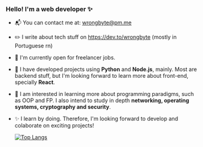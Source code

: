 
### Hello! I'm a web developer :sparkles:
- :mailbox_with_mail: You can contact me at: wrongbyte@pm.me
- :pencil2: I write about tech stuff on https://dev.to/wrongbyte (mostly in Portuguese rn)
- :briefcase: I'm currently open for freelancer jobs.
- :hammer: I have developed projects using **Python** and **Node.js**, mainly. Most are backend stuff, but I'm looking forward to learn more about front-end, specially **React**.
- :thought_balloon: I am interested in learning more about programming paradigms, such as OOP and FP. I also intend to study in depth **networking, operating systems, cryptography and security**.
- :sparkles: I learn by doing. Therefore, I'm looking forward to develop and colaborate on exciting projects!

     [![Top Langs](https://github-readme-stats.vercel.app/api/top-langs/?username=wrongbyte&layout=compact&theme=tokyonight)](https://github.com/anuraghazra/github-readme-stats)
